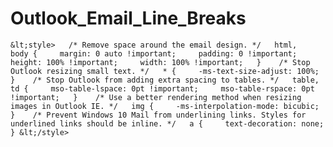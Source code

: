 # Outlook_Email_Line_Breaks
```&lt;style>   /* Remove space around the email design. */   html,   body {     margin: 0 auto !important;     padding: 0 !important;     height: 100% !important;     width: 100% !important;   }    /* Stop Outlook resizing small text. */   * {     -ms-text-size-adjust: 100%;   }    /* Stop Outlook from adding extra spacing to tables. */   table,   td {     mso-table-lspace: 0pt !important;     mso-table-rspace: 0pt !important;   }    /* Use a better rendering method when resizing images in Outlook IE. */   img {     -ms-interpolation-mode: bicubic;   }    /* Prevent Windows 10 Mail from underlining links. Styles for underlined links should be inline. */   a {     text-decoration: none;   } &lt;/style>```
